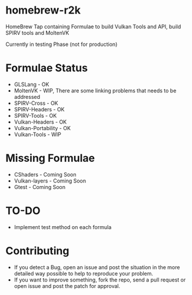 # homebrew-r2k
HomeBrew Tap containing Formulae to build Vulkan Tools and API, build SPIRV tools and MoltenVK

Currently in testing Phase (not for production)

# Formulae Status

* GLSLang - OK
* MoltenVK - WIP, There are some linking problems that needs to be addressed
* SPIRV-Cross - OK
* SPIRV-Headers - OK
* SPIRV-Tools - OK
* Vulkan-Headers - OK
* Vulkan-Portability - OK
* Vulkan-Tools - WIP

# Missing Formulae

* CShaders - Coming Soon
* Vulkan-layers - Coming Soon
* Gtest - Coming Soon

# TO-DO

* Implement test method on each formula

# Contributing

* If you detect a Bug, open an issue and post the situation in the more detailed way possible to help to reproduce your problem.
* If you want to improve something, fork the repo, send a pull request or open issue and post the patch for approval. 
